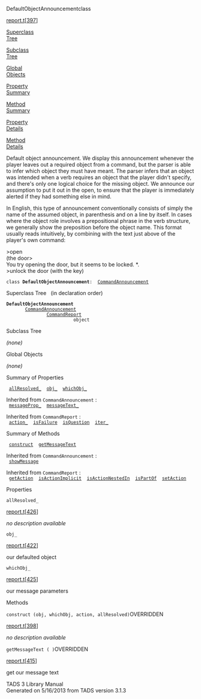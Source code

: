 <span class="title">DefaultObjectAnnouncement</span><span class="type">class</span>

[report.t](../file/report.t.html)\[[397](../source/report.t.html#397)\]

[Superclass  
Tree](#_SuperClassTree_)

[Subclass  
Tree](#_SubClassTree_)

[Global  
Objects](#_ObjectSummary_)

[Property  
Summary](#_PropSummary_)

[Method  
Summary](#_MethodSummary_)

[Property  
Details](#_Properties_)

[Method  
Details](#_Methods_)

<div class="fdesc">

Default object announcement. We display this announcement whenever the
player leaves out a required object from a command, but the parser is
able to infer which object they must have meant. The parser infers that
an object was intended when a verb requires an object that the player
didn't specify, and there's only one logical choice for the missing
object. We announce our assumption to put it out in the open, to ensure
that the player is immediately alerted if they had something else in
mind.

In English, this type of announcement conventionally consists of simply
the name of the assumed object, in parenthesis and on a line by itself.
In cases where the object role involves a prepositional phrase in the
verb structure, we generally show the preposition before the object
name. This format usually reads intuitively, by combining with the text
just above of the player's own command:

  
\>open  
(the door\>  
You try opening the door, but it seems to be locked. \*.  
\>unlock the door (with the key)

`class `**`DefaultObjectAnnouncement`**` :   `[`CommandAnnouncement`](../object/CommandAnnouncement.html)

</div>

<span id="_SuperClassTree_"></span>

<div class="mjhd">

<span class="hdln">Superclass Tree</span>   (in declaration order)

</div>

**`DefaultObjectAnnouncement`**  
`         `[`CommandAnnouncement`](../object/CommandAnnouncement.html)  
`                 `[`CommandReport`](../object/CommandReport.html)  
`                         object`  
<span id="_SubClassTree_"></span>

<div class="mjhd">

<span class="hdln">Subclass Tree</span>  

</div>

*(none)* <span id="_ObjectSummary_"></span>

<div class="mjhd">

<span class="hdln">Global Objects</span>  

</div>

*(none)* <span id="_PropSummary_"></span>

<div class="mjhd">

<span class="hdln">Summary of Properties</span>  

</div>

` `[`allResolved_`](#allResolved_)`  `[`obj_`](#obj_)`  `[`whichObj_`](#whichObj_)`  `

Inherited from `CommandAnnouncement` :  
` `[`messageProp_`](../object/CommandAnnouncement.html#messageProp_)`  `[`messageText_`](../object/CommandAnnouncement.html#messageText_)`  `

Inherited from `CommandReport` :  
` `[`action_`](../object/CommandReport.html#action_)`  `[`isFailure`](../object/CommandReport.html#isFailure)`  `[`isQuestion`](../object/CommandReport.html#isQuestion)`  `[`iter_`](../object/CommandReport.html#iter_)`  `

<span id="_MethodSummary_"></span>

<div class="mjhd">

<span class="hdln">Summary of Methods</span>  

</div>

` `[`construct`](#construct)`  `[`getMessageText`](#getMessageText)`  `

Inherited from `CommandAnnouncement` :  
` `[`showMessage`](../object/CommandAnnouncement.html#showMessage)`  `

Inherited from `CommandReport` :  
` `[`getAction`](../object/CommandReport.html#getAction)`  `[`isActionImplicit`](../object/CommandReport.html#isActionImplicit)`  `[`isActionNestedIn`](../object/CommandReport.html#isActionNestedIn)`  `[`isPartOf`](../object/CommandReport.html#isPartOf)`  `[`setAction`](../object/CommandReport.html#setAction)`  `

<span id="_Properties_"></span>

<div class="mjhd">

<span class="hdln">Properties</span>  

</div>

<span id="allResolved_"></span>

`allResolved_`

[report.t](../file/report.t.html)\[[426](../source/report.t.html#426)\]

<div class="desc">

*no description available*

</div>

<span id="obj_"></span>

`obj_`

[report.t](../file/report.t.html)\[[422](../source/report.t.html#422)\]

<div class="desc">

our defaulted object

</div>

<span id="whichObj_"></span>

`whichObj_`

[report.t](../file/report.t.html)\[[425](../source/report.t.html#425)\]

<div class="desc">

our message parameters

</div>

<span id="_Methods_"></span>

<div class="mjhd">

<span class="hdln">Methods</span>  

</div>

<span id="construct"></span>

`construct (obj, whichObj, action, allResolved)`<span class="rem">OVERRIDDEN</span>

[report.t](../file/report.t.html)\[[398](../source/report.t.html#398)\]

<div class="desc">

*no description available*

</div>

<span id="getMessageText"></span>

`getMessageText ( )`<span class="rem">OVERRIDDEN</span>

[report.t](../file/report.t.html)\[[415](../source/report.t.html#415)\]

<div class="desc">

get our message text

</div>

<div class="ftr">

TADS 3 Library Manual  
Generated on 5/16/2013 from TADS version 3.1.3

</div>
